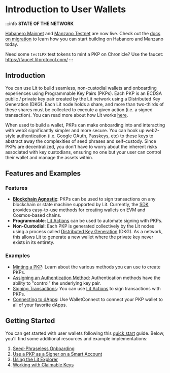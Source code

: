 # Introduction to User Wallets

:::info
**STATE OF THE NETWORK**

[Habanero Mainnet](../../network/networks/mainnet) and [Manzano Testnet](../../network/networks/testnet) are now live. Check out the [docs on migration](../../network/migration-guide) to learn how you can start building on Habanero and Manzano today. 

Need some `testLPX` test tokens to mint a PKP on Chronicle? Use the faucet: https://faucet.litprotocol.com/
:::

## Introduction

You can use Lit to build seamless, non-custodial wallets and onboarding experiences using Programmable Key Pairs (PKPs). Each PKP is an ECDSA public / private key pair created by the Lit network using a Distributed Key Generation (DKG). Each Lit node holds a share, and more than two-thirds of these shares must be collected to execute a given action (i.e. a signed transaction). You can read more about how Lit works [here](../../resources/how-it-works.md).

When used to build a wallet, PKPs can make onboarding into and interacting with web3 significantly simpler and more secure. You can hook up web2-style authentication (i.e. Google OAuth, Passkeys, etc) to these keys to abstract away the complexities of seed phrases and self-custody. Since PKPs are decentralized, you don't have to worry about the inherent risks associated with key custodians, ensuring no one but your user can control their wallet and manage the assets within. 

## Features and Examples

### Features

- **[Blockchain Agnostic](../../resources/supported-chains#programmable-key-pairs)**: PKPs can be used to sign transactions on any blockchain or state machine supported by Lit. Currently, the [SDK](https://github.com/LIT-Protocol/js-sdk/tree/master/packages/pkp-client) provides easy-to-use methods for creating wallets on EVM and Cosmos-based chains. 
- **Programmable**: [Lit Actions](../serverless-signing/overview) can be used to automate signing with PKPs.
- **Non-Custodial**: Each PKP is generated collectively by the Lit nodes using a process called [Distributed Key Generation](../../resources/how-it-works.md) (DKG). As a network, this allows Lit to generate a new wallet where the private key never exists in its entirety. 

### Examples

- [Minting a PKP](../wallets/minting.md): Learn about the various methods you can use to create PKPs.
- [Assigning an Authentication Method](../wallets/auth-methods.md): Authentication methods have the ability to "control" the underlying key pair.
- [Signing Transactions](../serverless-signing/processing-validation.md): You can use [Lit Actions](../serverless-signing/overview.md) to sign transactions with PKPs.
- [Connecting to dApps](../wallets/walletconnect.md): Use WalletConnect to connect your PKP wallet to all of your favorite dApps.

## Getting Started

You can get started with user wallets following this [quick start](../wallets/quick-start.md) guide. Below, you'll find some additional resources and example implementations:

1. [Seed-Phraseless Onboarding](../wallets/minting-methods/mint-via-social.md)
2. [Use a PKP as a Signer on a Smart Account](https://spark.litprotocol.com/account-abstraction-and-mpc/)
3. [Using the Lit Explorer](../../tools/pkpexplorer.md)
4. [Working with Claimable Keys](../wallets/claimable-keys/intro.md)